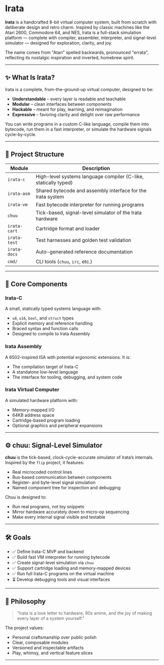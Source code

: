 # Irata

**Irata** is a handcrafted 8-bit virtual computer system, built from scratch with deliberate design and retro charm. Inspired by classic machines like the Atari 2600, Commodore 64, and NES, Irata is a full-stack simulation platform — complete with compiler, assembler, interpreter, and signal-level simulator — designed for exploration, clarity, and joy.

The name comes from "Atari" spelled backwards, pronounced "errata", reflecting its nostalgic inspiration and inverted, homebrew spirit.

---

## ✨ What Is Irata?

Irata is a complete, from-the-ground-up virtual computer, designed to be:

- **Understandable** – every layer is readable and teachable
- **Modular** – clean interfaces between components
- **Hackable** – meant for play, learning, and reimagination
- **Expressive** – favoring clarity and delight over raw performance

You can write programs in a custom C-like language, compile them into bytecode, run them in a fast interpreter, or simulate the hardware signals cycle-by-cycle.

---

## 🧱 Project Structure

| Module         | Description |
|----------------|-------------|
| `irata-c`      | High-level systems language compiler (C-like, statically typed) |
| `irata-asm`    | Shared bytecode and assembly interface for the Irata system |
| `irata-vm`     | Fast bytecode interpreter for running programs |
| `chuu`         | Tick-based, signal-level simulator of the Irata hardware |
| `irata-cart`   | Cartridge format and loader |
| `irata-test`   | Test harnesses and golden test validation |
| `irata-docs`   | Auto-generated reference documentation |
| `cmd/`         | CLI tools (`chuu`, `irc`, etc.) |

---

## 🔩 Core Components

### Irata-C
A small, statically typed systems language with:

- `u8`, `u16`, `bool`, and `struct` types
- Explicit memory and reference handling
- Braced syntax and function calls
- Designed to compile to Irata Assembly

### Irata Assembly
A 6502-inspired ISA with potential ergonomic extensions. It is:

- The compilation target of Irata-C
- A standalone low-level language
- The interface for tooling, debugging, and system code

### Irata Virtual Computer
A simulated hardware platform with:

- Memory-mapped I/O
- 64KB address space
- Cartridge-based program loading
- Optional graphics and peripheral expansions

---

## ⚙️ chuu: Signal-Level Simulator

**chuu** is the tick-based, clock-cycle-accurate simulator of Irata’s internals. Inspired by the `flip` project, it features:

- Real microcoded control lines
- Bus-based communication between components
- Register- and byte-level signal simulation
- Named component tree for inspection and debugging

Chuu is designed to:
- Run real programs, not toy snippets
- Mirror hardware accurately down to micro-op sequencing
- Make every internal signal visible and testable

---

## 🛠 Goals

- ✅ Define Irata-C MVP and backend
- ✅ Build fast VM interpreter for running bytecode
- ✅ Create signal-level simulation via `chuu`
- ✅ Support cartridge loading and memory-mapped devices
- ✅ Run full Irata-C programs on the virtual machine
- ⏳ Develop debugging tools and visual interfaces

---

## 🧪 Philosophy

> "Irata is a love letter to hardware, 90s anime, and the joy of making every layer of a system yourself."

The project values:
- Personal craftsmanship over public polish
- Clear, composable modules
- Versioned and inspectable artifacts
- Play, whimsy, and vertical feature slices

---

